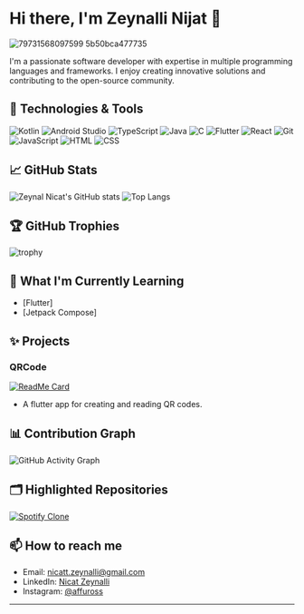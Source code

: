 # Hi there, I'm Zeynalli Nijat 👋

![79731568097599 5b50bca477735](https://github.com/zeynalnicat/zeynalnicat/assets/65115194/e281838c-be03-4275-93f4-ff3f75036c89)


I'm a passionate software developer with expertise in multiple programming languages and frameworks. I enjoy creating innovative solutions and contributing to the open-source community.

## 🔧 Technologies & Tools

![Kotlin](https://img.shields.io/badge/Kotlin-1.5.21-blueviolet)
![Android Studio](https://img.shields.io/badge/Android%20Studio-2020.3-green)
![TypeScript](https://img.shields.io/badge/TypeScript-4.3-blue)
![Java](https://img.shields.io/badge/Java-11-orange)
![C](https://img.shields.io/badge/C-99A3-blue)
![Flutter](https://img.shields.io/badge/Flutter-2.5-blue)
![React](https://img.shields.io/badge/React-17-blue)
![Git](https://img.shields.io/badge/Git-F05032-orange)
![JavaScript](https://img.shields.io/badge/JavaScript-ES6-yellow)
![HTML](https://img.shields.io/badge/HTML-5-red)
![CSS](https://img.shields.io/badge/CSS-3-blue)

## 📈 GitHub Stats

![Zeynal Nicat's GitHub stats](https://github-readme-stats.vercel.app/api?username=zeynalnicat&show_icons=true&theme=radical)
![Top Langs](https://github-readme-stats.vercel.app/api/top-langs/?username=zeynalnicat&layout=compact&theme=radical)

## 🏆 GitHub Trophies

![trophy](https://github-profile-trophy.vercel.app/?username=zeynalnicat&theme=onedark)


## 🌱 What I'm Currently Learning

- [Flutter]
- [Jetpack Compose]

## ✨ Projects

### QRCode
[![ReadMe Card](https://github-readme-stats.vercel.app/api/pin/?username=zeynalnicat&repo=QRCode&theme=radical)](https://github.com/zeynalnicat/QRCode)
- A flutter app for creating and reading QR codes.

## 📊 Contribution Graph

![GitHub Activity Graph](https://activity-graph.herokuapp.com/graph?username=zeynalnicat&theme=react-dark)



## 🗂️ Highlighted Repositories

[![Spotify Clone](https://github-readme-stats.vercel.app/api/pin/?username=zeynalnicat&repo=SpotifyClone&theme=radical)](https://github.com/zeynalnicat/SpotifyClone)




## 📫 How to reach me

- Email: [nicatt.zeynalli@gmail.com](mailto:nicatt.zeynalli@gmail.com)
- LinkedIn: [Nicat Zeynalli](https://www.linkedin.com/in/nicat-zeynalli-9295b2289/)
- Instagram: [@affuross](https://www.instagram.com/affuross/)

---
